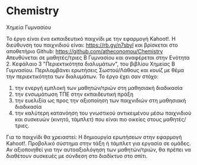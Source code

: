 # Chemistry
Χημεία Γυμνασίου

Το έργο είναι ένα εκπαιδευτικό παιχνίδι με την εφαρμογή Kahoot!. Η διεύθυνση του παιχνιδιού είναι: https://rb.gy/n7sbyl και βρίσκεται στο αποθετήριο Github: https://github.com/atheconomou/Chemistry
Απευθύνεται σε μαθητές/τριες Β Γυμνασίου και αναφέρεται στην Ενότητα 2. Κεφάλαιο 3 "Περιεκτικότητα διαλυμάτων", του βιβλίου Χημείας Β Γυμνασίου. Περιλαμβάνει ερωτήσεις Σωστού/Λάθους και κουίζ με θέμα την περιεκτικότητα των διαλυμάτων.
Το έργο έχει σαν στόχο:
1) την ενεργή εμπλοκή των μαθητών/τριών στη μαθησιακή διαδικασία
2) την ενσωμάτωση ΤΠΕ στην εκπαιδευτική πράξη
3) την ευελιξία ως προς την αξιοποίηση των παιχνιδιών στη μαθησιακή διαδικασία
4) την καλύτερη κατανόηση του γνωστικού αντικειμένου μέσω παιχνιδιού και συσκευών (κινητό, τάμπλετ) που είναι πιο οικείες στους μαθητές/τριες.

Για το παιχνίδι θα χρειαστεί:
Η δημιουργία ερωτήσεων στην εφαρμογή Kahoot!.
Προβολικό σύστημα στην τάξη ή τάμπλετ για εργασία σε ομάδες. Αν αξιοποιηθεί για την αυτοαξιολόγηση των μαθητών/τριών, θα πρέπει να διαθέτουν συσκευές με σύνδεση στο διαδίκτυο στο σπίτι.
